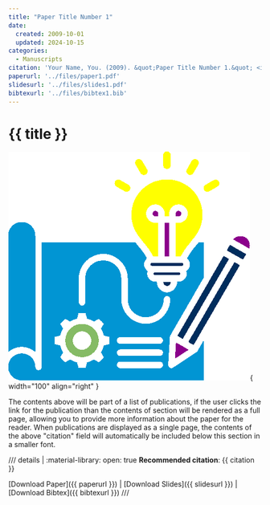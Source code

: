 ```yaml
---
title: "Paper Title Number 1"
date:
  created: 2009-10-01
  updated: 2024-10-15
categories:
  - Manuscripts
citation: 'Your Name, You. (2009). &quot;Paper Title Number 1.&quot; <i>Journal 1</i>. 1(1).'
paperurl: '../files/paper1.pdf'
slidesurl: '../files/slides1.pdf'
bibtexurl: '../files/bibtex1.bib'
---
```

# {{ title }}

![prototype banner](../../images/prototype-color.png){ width="100" align="right" } 

The contents above will be part of a list of publications, if the user clicks the link for the publication than the contents of section will be rendered as a full page, allowing you to provide more information about the paper for the reader. When publications are displayed as a single page, the contents of the above "citation" field will automatically be included below this section in a smaller font.
<!-- more -->

/// details | :material-library: 
    open: true
**Recommended citation**: {{ citation }}

[Download Paper]({{ paperurl }}) | [Download Slides]({{ slidesurl }}) | [Download Bibtex]({{ bibtexurl }})
///